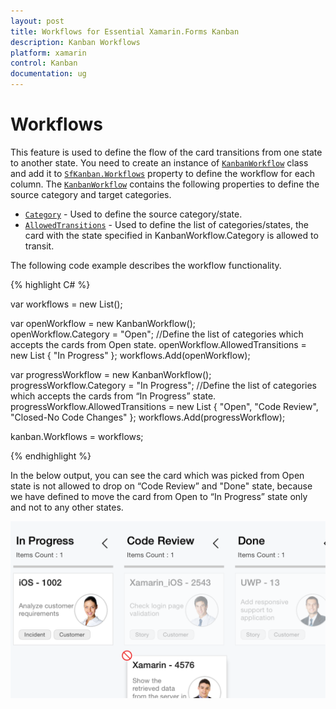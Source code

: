 ```yaml
---
layout: post
title: Workflows for Essential Xamarin.Forms Kanban
description: Kanban Workflows
platform: xamarin
control: Kanban
documentation: ug
---
```


# Workflows

This feature is used to define the flow of the card transitions from one state to another state. You need to create an instance of [`KanbanWorkflow`](http://help.syncfusion.com/cr/cref_files/xamarin/sfkanban/Syncfusion.SfKanban.XForms~Syncfusion.SfKanban.XForms.KanbanWorkflow.html) class and add it to [`SfKanban.Workflows`](http://help.syncfusion.com/cr/cref_files/xamarin/sfkanban/Syncfusion.SfKanban.XForms~Syncfusion.SfKanban.XForms.SfKanban~Workflows.html) property to define the workflow for each column.  The [`KanbanWorkflow`](http://help.syncfusion.com/cr/cref_files/xamarin/sfkanban/Syncfusion.SfKanban.XForms~Syncfusion.SfKanban.XForms.KanbanWorkflow.html) contains the following properties to define the source category and target categories.

* [`Category`](http://help.syncfusion.com/cr/cref_files/xamarin/sfkanban/Syncfusion.SfKanban.XForms~Syncfusion.SfKanban.XForms.KanbanWorkflow~Category.html)            - Used to define the source category/state.
* [`AllowedTransitions`](http://help.syncfusion.com/cr/cref_files/xamarin/sfkanban/Syncfusion.SfKanban.XForms~Syncfusion.SfKanban.XForms.KanbanWorkflow~AllowedTransitions.html)  - Used to define the list of categories/states, the card with the state specified in KanbanWorkflow.Category is allowed to transit.

The following code example describes the workflow functionality.

{% highlight C# %}

var workflows = new List<KanbanWorkflow>();

var openWorkflow = new KanbanWorkflow();  
openWorkflow.Category = "Open"; 
//Define the list of categories which accepts the cards from Open state.
openWorkflow.AllowedTransitions = new List<object> { "In Progress" }; 
workflows.Add(openWorkflow); 

var progressWorkflow = new KanbanWorkflow(); 
progressWorkflow.Category = "In Progress"; 
//Define the list of categories which accepts the cards from “In Progress” state.
progressWorkflow.AllowedTransitions = new List<object> { "Open", "Code Review", "Closed-No Code Changes" }; 
workflows.Add(progressWorkflow); 

kanban.Workflows = workflows;

{% endhighlight %}


In the below output, you can see the card which was picked from Open state is not allowed to drop on “Code Review” and "Done" state, because we have defined to move the card from Open to “In Progress” state only and not to any other states.


![](SfKanban_images/Workflows.png)
